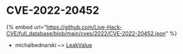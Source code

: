# CVE-2022-20452
{% embed url="https://github.com/Live-Hack-CVE/full_database/blob/main/cves/2022/CVE-2022-20452.json" %}

* michalbednarski ~> [LeakValue](https://www.alice-snow.ru/2022/database/cve-2022-20452/leakvalue-michalbednarski)